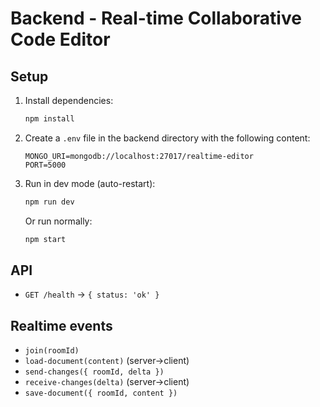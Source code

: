 # Backend - Real-time Collaborative Code Editor

## Setup

1. Install dependencies:
   ```bash
   npm install
   ```
2. Create a `.env` file in the backend directory with the following content:
   ```env
   MONGO_URI=mongodb://localhost:27017/realtime-editor
   PORT=5000
   ```
3. Run in dev mode (auto-restart):
   ```bash
   npm run dev
   ```
   Or run normally:
   ```bash
   npm start
   ```

## API
- `GET /health` → `{ status: 'ok' }`

## Realtime events
- `join(roomId)`
- `load-document(content)` (server→client)
- `send-changes({ roomId, delta })`
- `receive-changes(delta)` (server→client)
- `save-document({ roomId, content })`
